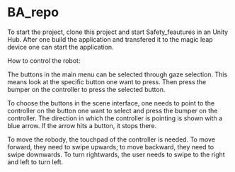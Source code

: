 # BA_repo

To start the project, clone this project and start Safety_feautures in an Unity Hub. After one build the application and transfered it to the magic leap device one can start the application.


How to control the robot:

The buttons in the main menu can be selected through gaze selection. This means  look at the specific button one want to press. Then press the bumper on the controller to press the selected button.

To choose the buttons in the scene interface, one needs to point to the controller on the button one want to select and press the bumper on the controller.
The direction in which the controller is pointing is shown with a blue arrow. If the arrow hits a button, it stops there. 

To move the robody, the touchpad of the controller is needed. To move forward, they need to swipe upwards; to move backward, they need to swipe downwards. To turn rightwards, the user needs to swipe to the right and left to turn left. 